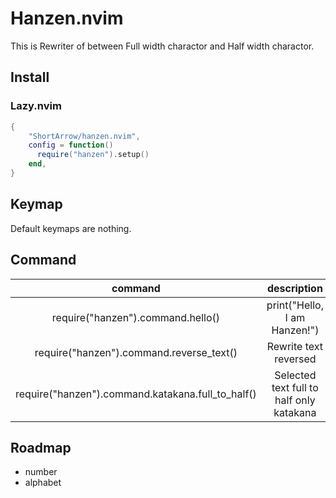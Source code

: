 # Hanzen.nvim

This is Rewriter of between Full width charactor and Half width charactor.

## Install

### Lazy.nvim

```lua
{
    "ShortArrow/hanzen.nvim",
    config = function()
      require("hanzen").setup()
    end,
}
```

## Keymap

Default keymaps are nothing.

## Command

|command|description|
|:-:|:-:|
|require("hanzen").command.hello()|print("Hello, I am Hanzen!")|
|require("hanzen").command.reverse_text()| Rewrite text reversed |
|require("hanzen").command.katakana.full_to_half()| Selected text full to half only katakana|

## Roadmap

- number
- alphabet
